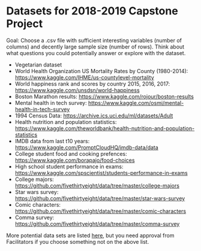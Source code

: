 
# Datasets for 2018-2019 Capstone Project

Goal: Choose a .csv file with sufficient interesting variables (number of columns) and decently large sample size (number of rows). Think about what questions you could potentially answer or explore with the dataset.

* Vegetarian dataset
* World Health Organization US Mortality Rates by County (1980-2014): https://www.kaggle.com/IHME/us-countylevel-mortality
* World happiness rank and scores by country 2015, 2016, 2017: https://www.kaggle.com/unsdsn/world-happiness
* Boston Marathon results: https://www.kaggle.com/rojour/boston-results
* Mental health in tech survey: https://www.kaggle.com/osmi/mental-health-in-tech-survey
* 1994 Census Data:  https://archive.ics.uci.edu/ml/datasets/Adult
* Health nutrition and population statistics: https://www.kaggle.com/theworldbank/health-nutrition-and-population-statistics
* IMDB data from last t10 years: https://www.kaggle.com/PromptCloudHQ/imdb-data/data
* College student food and cooking prefences: https://www.kaggle.com/borapajo/food-choices
* High school student performance in exams: https://www.kaggle.com/spscientist/students-performance-in-exams
* College majors: https://github.com/fivethirtyeight/data/tree/master/college-majors
* Star wars survey: https://github.com/fivethirtyeight/data/tree/master/star-wars-survey
* Comic characters: https://github.com/fivethirtyeight/data/tree/master/comic-characters
* Comma survey: https://github.com/fivethirtyeight/data/tree/master/comma-survey

More potential data sets are listed [here](https://github.com/fivethirtyeight/data/tree/master/college-majors), but you need approval from Facilitators if you choose something not on the above list.
